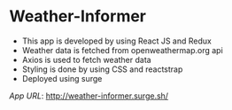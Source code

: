 # Weather-Informer

- This app is developed by using React JS and Redux
- Weather data is fetched from openweathermap.org api
- Axios is used to fetch weather data
- Styling is done by using CSS and reactstrap
- Deployed using surge

<i>App URL</i>: http://weather-informer.surge.sh/
